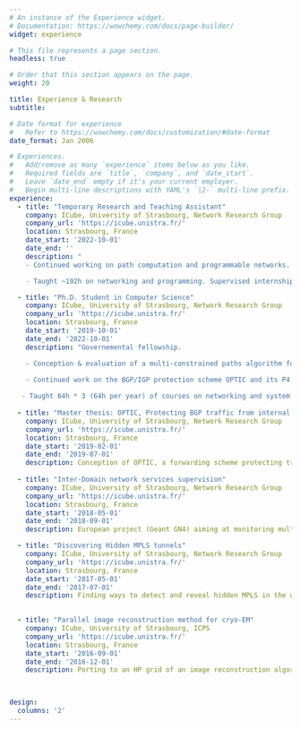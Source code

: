 ```yaml
---
# An instance of the Experience widget.
# Documentation: https://wowchemy.com/docs/page-builder/
widget: experience

# This file represents a page section.
headless: true

# Order that this section appears on the page.
weight: 20

title: Experience & Research
subtitle:

# Date format for experience
#   Refer to https://wowchemy.com/docs/customization/#date-format
date_format: Jan 2006

# Experiences.
#   Add/remove as many `experience` items below as you like.
#   Required fields are `title`, `company`, and `date_start`.
#   Leave `date_end` empty if it's your current employer.
#   Begin multi-line descriptions with YAML's `|2-` multi-line prefix.
experience:
  - title: "Temporary Research and Teaching Assistant"
    company: ICube, University of Strasbourg, Network Research Group
    company_url: 'https://icube.unistra.fr/'
    location: Strasbourg, France
    date_start: '2022-10-01'
    date_end: ''
    description: "
    - Continued working on path computation and programmable networks. 

    - Taught ~192h on networking and programming. Supervised internships."

  - title: "Ph.D. Student in Computer Science"
    company: ICube, University of Strasbourg, Network Research Group
    company_url: 'https://icube.unistra.fr/'
    location: Strasbourg, France
    date_start: '2019-10-01'
    date_end: '2022-10-01'
    description: "Governemental fellowship.

    - Conception & evaluation of a multi-constrained paths algorithm for massive-scale Traffic-Engineering with Segment Routing (in collaboration with Cisco Systems). 

    - Continued work on the BGP/IGP protection scheme OPTIC and its P4 implementation
   
   - Taught 64h * 3 (64h per year) of courses on networking and system."
       
  - title: "Master thesis: OPTIC, Protecting BGP traffic from internal events"
    company: ICube, University of Strasbourg, Network Research Group
    company_url: 'https://icube.unistra.fr/'
    location: Strasbourg, France
    date_start: '2019-02-01'
    date_end: '2019-07-01'
    description: Conception of OPTIC, a forwarding scheme protecting transiting BGP trafic from the effect of hot potato routing.
    
  - title: "Inter-Domain network services supervision"
    company: ICube, University of Strasbourg, Network Research Group
    company_url: 'https://icube.unistra.fr/'
    location: Strasbourg, France
    date_start: '2018-05-01'
    date_end: '2018-09-01'
    description: European project (Geant GN4) aiming at monitoring multi-domain VPN through active measurements within a distributed platform. Development of a python tools aggretating and correlating the measurements.

  - title: "Discovering Hidden MPLS tunnels"
    company: ICube, University of Strasbourg, Network Research Group
    company_url: 'https://icube.unistra.fr/'
    location: Strasbourg, France
    date_start: '2017-05-01'
    date_end: '2017-07-01'
    description: Finding ways to detect and reveal hidden MPLS in the wild in a testbed, and implement the detection/revelation methods in a python tool.
    

  - title: "Parallel image reconstruction method for cryo-EM"
    company: ICube, University of Strasbourg, ICPS
    company_url: 'https://icube.unistra.fr/'
    location: Strasbourg, France
    date_start: '2016-09-01'
    date_end: '2016-12-01'
    description: Porting to an HP grid of an image reconstruction algorithm. Live selection and duplication of most promising executions within a VM network to converge quicker to an optimum.
    


design:
  columns: '2'
---
```

